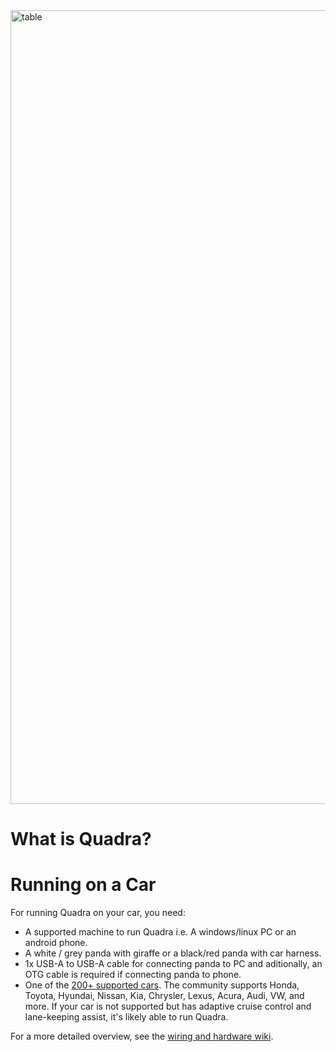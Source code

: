 <img src="https://i.ibb.co/S0m2w39/Frame-1.png" alt="table" width="1270" />

# What is Quadra?

# Running on a Car

For running Quadra on your car, you need: 

 - A supported machine to run Quadra i.e. A windows/linux PC or an android phone.
 - A white / grey panda with giraffe or a black/red panda with car harness. 
 - 1x USB-A to USB-A cable for connecting panda to PC and aditionally, an OTG cable is required if connecting panda to phone.
 - One of the [200+ supported cars](https://github.com/commaai/openpilot/blob/master/docs/CARS.md). The community supports Honda, Toyota, Hyundai, Nissan, Kia, Chrysler, Lexus, Acura, Audi, VW, and more. If your car is not supported but has adaptive cruise control and lane-keeping assist, it's likely able to run Quadra.
 
 For a more detailed overview, see the [wiring and hardware wiki](https://github.com/flowdriveai/flowpilot/wiki/Connecting-to-Car).

